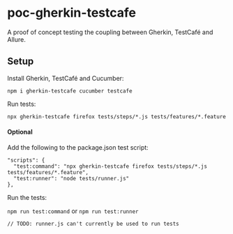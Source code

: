 # poc-gherkin-testcafe
 A proof of concept testing the coupling between Gherkin, TestCafé and Allure.
 
## Setup
 Install Gherkin, TestCafé and Cucumber: 
 
 `npm i gherkin-testcafe cucumber testcafe`
 
 Run tests:
 
 `npx gherkin-testcafe firefox tests/steps/*.js tests/features/*.feature`
 
#### Optional
 Add the following to the package.json test script:
 
  ```
  "scripts": {
    "test:command": "npx gherkin-testcafe firefox tests/steps/*.js tests/features/*.feature",
    "test:runner": "node tests/runner.js"
  },
  ```
  
 Run the tests:
 
 `npm run test:command` or `npm run test:runner`
 
 `// TODO: runner.js can't currently be used to run tests`
